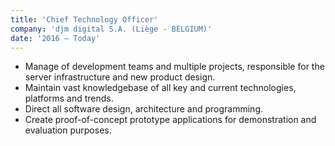 ```yaml
---
title: 'Chief Technology Officer'
company: 'djm digital S.A. (Liège - BELGIUM)'
date: '2016 – Today'
---
```


- Manage of development teams and multiple projects, responsible for the server infrastructure and new product design.
- Maintain vast knowledgebase of all key and current technologies, platforms and trends.
- Direct all software design, architecture and programming.
- Create proof-of-concept prototype applications for demonstration and evaluation purposes.
